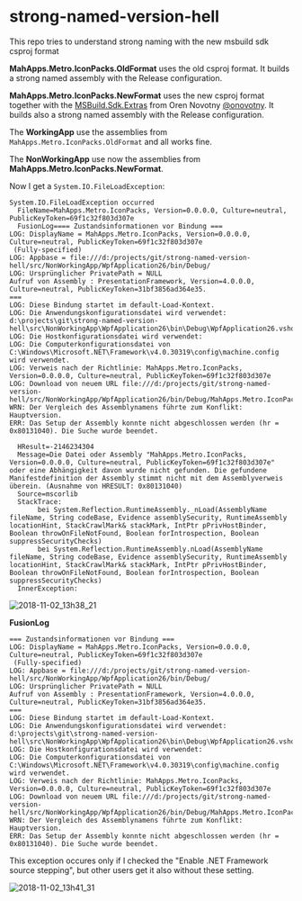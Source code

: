 # strong-named-version-hell
This repo tries to understand strong naming with the new msbuild sdk csproj format

**MahApps.Metro.IconPacks.OldFormat** uses the old csproj format. It builds a strong named assembly with the Release configuration.

**MahApps.Metro.IconPacks.NewFormat** uses the new csproj format together with the [MSBuild.Sdk.Extras](https://github.com/onovotny/MSBuildSdkExtras) from Oren Novotny [@onovotny](https://github.com/onovotny). It builds also a strong named assembly with the Release configuration.

The **WorkingApp** use the assemblies from `MahApps.Metro.IconPacks.OldFormat` and all works fine.

The **NonWorkingApp** use now the assemblies from **MahApps.Metro.IconPacks.NewFormat**.

Now I get a `System.IO.FileLoadException`:

```
System.IO.FileLoadException occurred
  FileName=MahApps.Metro.IconPacks, Version=0.0.0.0, Culture=neutral, PublicKeyToken=69f1c32f803d307e
  FusionLog==== Zustandsinformationen vor Bindung ===
LOG: DisplayName = MahApps.Metro.IconPacks, Version=0.0.0.0, Culture=neutral, PublicKeyToken=69f1c32f803d307e
 (Fully-specified)
LOG: Appbase = file:///d:/projects/git/strong-named-version-hell/src/NonWorkingApp/WpfApplication26/bin/Debug/
LOG: Ursprünglicher PrivatePath = NULL
Aufruf von Assembly : PresentationFramework, Version=4.0.0.0, Culture=neutral, PublicKeyToken=31bf3856ad364e35.
===
LOG: Diese Bindung startet im default-Load-Kontext.
LOG: Die Anwendungskonfigurationsdatei wird verwendet: d:\projects\git\strong-named-version-hell\src\NonWorkingApp\WpfApplication26\bin\Debug\WpfApplication26.vshost.exe.config
LOG: Die Hostkonfigurationsdatei wird verwendet: 
LOG: Die Computerkonfigurationsdatei von C:\Windows\Microsoft.NET\Framework\v4.0.30319\config\machine.config wird verwendet.
LOG: Verweis nach der Richtlinie: MahApps.Metro.IconPacks, Version=0.0.0.0, Culture=neutral, PublicKeyToken=69f1c32f803d307e
LOG: Download von neuem URL file:///d:/projects/git/strong-named-version-hell/src/NonWorkingApp/WpfApplication26/bin/Debug/MahApps.Metro.IconPacks.DLL.
WRN: Der Vergleich des Assemblynamens führte zum Konflikt: Hauptversion.
ERR: Das Setup der Assembly konnte nicht abgeschlossen werden (hr = 0x80131040). Die Suche wurde beendet.

  HResult=-2146234304
  Message=Die Datei oder Assembly "MahApps.Metro.IconPacks, Version=0.0.0.0, Culture=neutral, PublicKeyToken=69f1c32f803d307e" oder eine Abhängigkeit davon wurde nicht gefunden. Die gefundene Manifestdefinition der Assembly stimmt nicht mit dem Assemblyverweis überein. (Ausnahme von HRESULT: 0x80131040)
  Source=mscorlib
  StackTrace:
       bei System.Reflection.RuntimeAssembly._nLoad(AssemblyName fileName, String codeBase, Evidence assemblySecurity, RuntimeAssembly locationHint, StackCrawlMark& stackMark, IntPtr pPrivHostBinder, Boolean throwOnFileNotFound, Boolean forIntrospection, Boolean suppressSecurityChecks)
       bei System.Reflection.RuntimeAssembly.nLoad(AssemblyName fileName, String codeBase, Evidence assemblySecurity, RuntimeAssembly locationHint, StackCrawlMark& stackMark, IntPtr pPrivHostBinder, Boolean throwOnFileNotFound, Boolean forIntrospection, Boolean suppressSecurityChecks)
  InnerException: 
```

![2018-11-02_13h38_21](https://user-images.githubusercontent.com/658431/47916322-14d15280-dea6-11e8-9abe-6654eb1063b1.png)

**FusionLog**

```
=== Zustandsinformationen vor Bindung ===
LOG: DisplayName = MahApps.Metro.IconPacks, Version=0.0.0.0, Culture=neutral, PublicKeyToken=69f1c32f803d307e
 (Fully-specified)
LOG: Appbase = file:///d:/projects/git/strong-named-version-hell/src/NonWorkingApp/WpfApplication26/bin/Debug/
LOG: Ursprünglicher PrivatePath = NULL
Aufruf von Assembly : PresentationFramework, Version=4.0.0.0, Culture=neutral, PublicKeyToken=31bf3856ad364e35.
===
LOG: Diese Bindung startet im default-Load-Kontext.
LOG: Die Anwendungskonfigurationsdatei wird verwendet: d:\projects\git\strong-named-version-hell\src\NonWorkingApp\WpfApplication26\bin\Debug\WpfApplication26.vshost.exe.config
LOG: Die Hostkonfigurationsdatei wird verwendet: 
LOG: Die Computerkonfigurationsdatei von C:\Windows\Microsoft.NET\Framework\v4.0.30319\config\machine.config wird verwendet.
LOG: Verweis nach der Richtlinie: MahApps.Metro.IconPacks, Version=0.0.0.0, Culture=neutral, PublicKeyToken=69f1c32f803d307e
LOG: Download von neuem URL file:///d:/projects/git/strong-named-version-hell/src/NonWorkingApp/WpfApplication26/bin/Debug/MahApps.Metro.IconPacks.DLL.
WRN: Der Vergleich des Assemblynamens führte zum Konflikt: Hauptversion.
ERR: Das Setup der Assembly konnte nicht abgeschlossen werden (hr = 0x80131040). Die Suche wurde beendet.
```

This exception occures only if I checked the "Enable .NET Framework source stepping", but other users get it also without these setting.

![2018-11-02_13h41_31](https://user-images.githubusercontent.com/658431/47916299-0420dc80-dea6-11e8-8981-75ddcda1ba02.png)

